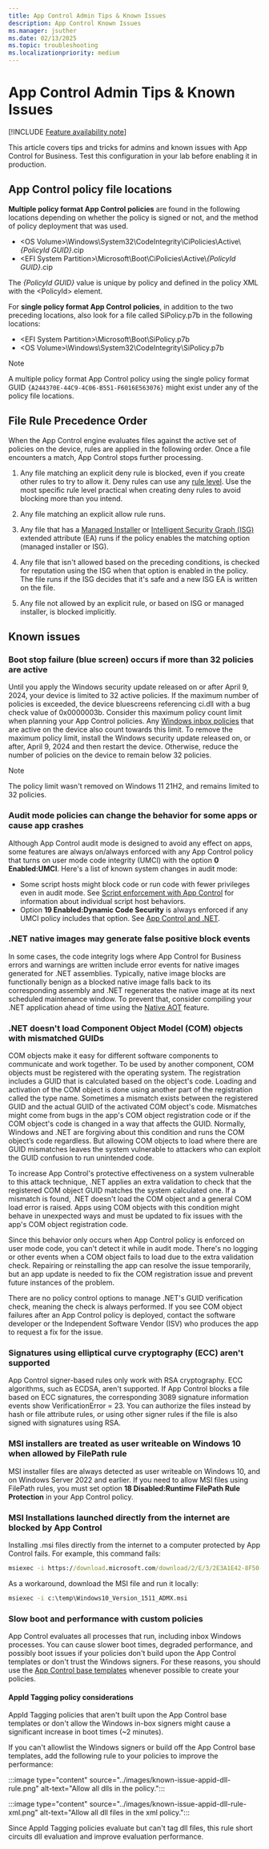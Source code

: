 ```yaml
---
title: App Control Admin Tips & Known Issues
description: App Control Known Issues
ms.manager: jsuther
ms.date: 02/13/2025
ms.topic: troubleshooting
ms.localizationpriority: medium
---
```


# App Control Admin Tips & Known Issues

[!INCLUDE [Feature availability note](../includes/feature-availability-note.md)]

This article covers tips and tricks for admins and known issues with App Control for Business. Test this configuration in your lab before enabling it in production.

## App Control policy file locations

**Multiple policy format App Control policies** are found in the following locations depending on whether the policy is signed or not, and the method of policy deployment that was used.

- &lt;OS Volume&gt;\\Windows\\System32\\CodeIntegrity\\CiPolicies\Active\\*\{PolicyId GUID\}*.cip
- &lt;EFI System Partition&gt;\\Microsoft\\Boot\\CiPolicies\Active\\*\{PolicyId GUID\}*.cip

The *\{PolicyId GUID\}* value is unique by policy and defined in the policy XML with the &lt;PolicyId&gt; element.

For **single policy format App Control policies**, in addition to the two preceding locations, also look for a file called SiPolicy.p7b in the following locations:

- &lt;EFI System Partition&gt;\\Microsoft\\Boot\\SiPolicy.p7b
- &lt;OS Volume&gt;\\Windows\\System32\\CodeIntegrity\\SiPolicy.p7b

> [!NOTE]
> A multiple policy format App Control policy using the single policy format GUID `{A244370E-44C9-4C06-B551-F6016E563076}` might exist under any of the policy file locations.

## File Rule Precedence Order

When the App Control engine evaluates files against the active set of policies on the device, rules are applied in the following order. Once a file encounters a match, App Control stops further processing.

1. Any file matching an explicit deny rule is blocked, even if you create other rules to try to allow it. Deny rules can use any [rule level](../design/select-types-of-rules-to-create.md#app-control-for-business-file-rule-levels). Use the most specific rule level practical when creating deny rules to avoid blocking more than you intend.

2. Any file matching an explicit allow rule runs.

3. Any file that has a [Managed Installer](../design/configure-authorized-apps-deployed-with-a-managed-installer.md) or [Intelligent Security Graph (ISG)](../design/use-appcontrol-with-intelligent-security-graph.md) extended attribute (EA) runs if the policy enables the matching option (managed installer or ISG).

4. Any file that isn't allowed based on the preceding conditions, is checked for reputation using the ISG when that option is enabled in the policy. The file runs if the ISG decides that it's safe and a new ISG EA is written on the file.

5. Any file not allowed by an explicit rule, or based on ISG or managed installer, is blocked implicitly.

## Known issues

### Boot stop failure (blue screen) occurs if more than 32 policies are active

Until you apply the Windows security update released on or after April 9, 2024, your device is limited to 32 active policies. If the maximum number of policies is exceeded, the device bluescreens referencing ci.dll with a bug check value of 0x0000003b. Consider this maximum policy count limit when planning your App Control policies. Any [Windows inbox policies](inbox-appcontrol-policies.md) that are active on the device also count towards this limit. To remove the maximum policy limit, install the Windows security update released on, or after, April 9, 2024 and then restart the device. Otherwise, reduce the number of policies on the device to remain below 32 policies.

> [!NOTE]
> The policy limit wasn't removed on Windows 11 21H2, and remains limited to 32 policies.

### Audit mode policies can change the behavior for some apps or cause app crashes

Although App Control audit mode is designed to avoid any effect on apps, some features are always on/always enforced with any App Control policy that turns on user mode code integrity (UMCI) with the option **0 Enabled:UMCI**. Here's a list of known system changes in audit mode:

- Some script hosts might block code or run code with fewer privileges even in audit mode. See [Script enforcement with App Control](../design/script-enforcement.md) for information about individual script host behaviors.
- Option **19 Enabled:Dynamic Code Security** is always enforced if any UMCI policy includes that option. See [App Control and .NET](../design/appcontrol-and-dotnet.md#app-control-and-net-hardening).

### .NET native images may generate false positive block events

In some cases, the code integrity logs where App Control for Business errors and warnings are written include error events for native images generated for .NET assemblies. Typically, native image blocks are functionally benign as a blocked native image falls back to its corresponding assembly and .NET regenerates the native image at its next scheduled maintenance window. To prevent that, consider compiling your .NET application ahead of time using the [Native AOT](/dotnet/core/deploying/native-aot) feature.

### .NET doesn't load Component Object Model (COM) objects with mismatched GUIDs

COM objects make it easy for different software components to communicate and work together. To be used by another component, COM objects must be registered with the operating system. The registration includes a GUID that is calculated based on the object's code. Loading and activation of the COM object is done using another part of the registration called the type name. Sometimes a mismatch exists between the registered GUID and the actual GUID of the activated COM object's code. Mismatches might come from bugs in the app's COM object registration code or if the COM object's code is changed in a way that affects the GUID. Normally, Windows and .NET are forgiving about this condition and runs the COM object’s code regardless. But allowing COM objects to load where there are GUID mismatches leaves the system vulnerable to attackers who can exploit the GUID confusion to run unintended code.

To increase App Control's protective effectiveness on a system vulnerable to this attack technique, .NET applies an extra validation to check that the registered COM object GUID matches the system calculated one. If a mismatch is found, .NET doesn't load the COM object and a general COM load error is raised. Apps using COM objects with this condition might behave in unexpected ways and must be updated to fix issues with the app's COM object registration code.

Since this behavior only occurs when App Control policy is enforced on user mode code, you can't detect it while in audit mode. There's no logging or other events when a COM object fails to load due to the extra validation check. Repairing or reinstalling the app can resolve the issue temporarily, but an app update is needed to fix the COM registration issue and prevent future instances of the problem.

There are no policy control options to manage .NET's GUID verification check, meaning the check is always performed. If you see COM object failures after an App Control policy is deployed, contact the software developer or the Independent Software Vendor (ISV) who produces the app to request a fix for the issue.

### Signatures using elliptical curve cryptography (ECC) aren't supported

App Control signer-based rules only work with RSA cryptography. ECC algorithms, such as ECDSA, aren't supported. If App Control blocks a file based on ECC signatures, the corresponding 3089 signature information events show VerificationError = 23. You can authorize the files instead by hash or file attribute rules, or using other signer rules if the file is also signed with signatures using RSA.

### MSI installers are treated as user writeable on Windows 10 when allowed by FilePath rule

MSI installer files are always detected as user writeable on Windows 10, and on Windows Server 2022 and earlier. If you need to allow MSI files using FilePath rules, you must set option **18 Disabled:Runtime FilePath Rule Protection** in your App Control policy.

### MSI Installations launched directly from the internet are blocked by App Control

Installing .msi files directly from the internet to a computer protected by App Control fails.
For example, this command fails:

```cmd
msiexec -i https://download.microsoft.com/download/2/E/3/2E3A1E42-8F50-4396-9E7E-76209EA4F429/Windows10_Version_1511_ADMX.msi
```

As a workaround, download the MSI file and run it locally:

```cmd
msiexec -i c:\temp\Windows10_Version_1511_ADMX.msi
```

### Slow boot and performance with custom policies

App Control evaluates all processes that run, including inbox Windows processes. You can cause slower boot times, degraded performance, and possibly boot issues if your policies don't build upon the App Control templates or don't trust the Windows signers. For these reasons, you should use the [App Control base templates](../design/example-appcontrol-base-policies.md) whenever possible to create your policies.

#### AppId Tagging policy considerations

AppId Tagging policies that aren't built upon the App Control base templates or don't allow the Windows in-box signers might cause a significant increase in boot times (~2 minutes).

If you can't allowlist the Windows signers or build off the App Control base templates, add the following rule to your policies to improve the performance:

:::image type="content" source="../images/known-issue-appid-dll-rule.png" alt-text="Allow all dlls in the policy.":::

:::image type="content" source="../images/known-issue-appid-dll-rule-xml.png" alt-text="Allow all dll files in the xml policy.":::

Since AppId Tagging policies evaluate but can't tag dll files, this rule short circuits dll evaluation and improve evaluation performance.
